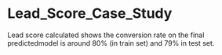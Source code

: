 # Lead_Score_Case_Study
Lead score calculated shows the conversion rate on the final predictedmodel is around 80% (in train set) and 79% in test set.
